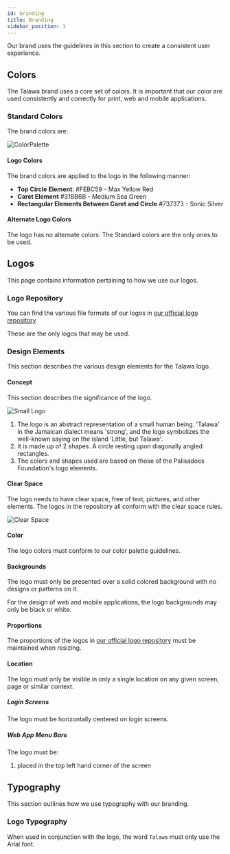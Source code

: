 ```yaml
---
id: branding
title: Branding
sidebar_position: 1
---
```


Our brand uses the guidelines in this section to create a consistent user experience.

## Colors

The Talawa brand uses a core set of colors. It is important that our color are used consistently and correctly for print, web and mobile applications.

### Standard Colors

The brand colors are:

![ColorPalette](/img/logos/talawa-logo-colors.png)

#### Logo Colors

The brand colors are applied to the logo in the following manner:

- **Top Circle Element**: #FEBC59 - Max Yellow Red
- **Caret Element** #31BB6B - Medium Sea Green
- **Rectangular Elements Between Caret and Circle** #737373 - Sonic Silver

#### Alternate Logo Colors

The logo has no alternate colors. The Standard colors are the only ones to be used.

## Logos

This page contains information pertaining to how we use our logos.

### Logo Repository

You can find the various file formats of our logos in [our official logo repository](https://github.com/PalisadoesFoundation/talawa-docs/tree/develop/static/img/logos)

These are the only logos that may be used.

### Design Elements

This section describes the various design elements for the Talawa logo.

#### Concept

This section describes the significance of the logo.

![Small Logo](/img/logos/talawa-logo-200x200.png)

1. The logo is an abstract representation of a small human being. 'Talawa' in the Jamaican dialect means 'strong', and the logo symbolizes the well-known saying on the island 'Little, but Talawa'.
1. It is made up of 2 shapes. A circle resting upon diagonally angled rectangles.
1. The colors and shapes used are based on those of the Palisadoes Foundation's logo elements.

#### Clear Space

The logo needs to have clear space, free of text, pictures, and other elements. The logos in the repository all conform with the clear space rules.

![Clear Space](/img/logos/talawa-logo-clear-space.png)

#### Color

The logo colors must conform to our color palette guidelines.

#### Backgrounds

The logo must only be presented over a solid colored background with no designs or patterns on it.

For the design of web and mobile applications, the logo backgrounds may only be black or white.

#### Proportions

The proportions of the logos in [our official logo repository](https://github.com/PalisadoesFoundation/talawa-docs/tree/master/static/img/logos) must be maintained when resizing.

#### Location

The logo must only be visible in only a single location on any given screen, page or similar context.

##### Login Screens

The logo must be horizontally centered on login screens.

##### Web App Menu Bars

The logo must be:

1. placed in the top left hand corner of the screen

## Typography

This section outlines how we use typography with our branding.

### Logo Typography

When used in conjunction with the logo, the word `Talawa` must only use the Arial font.
